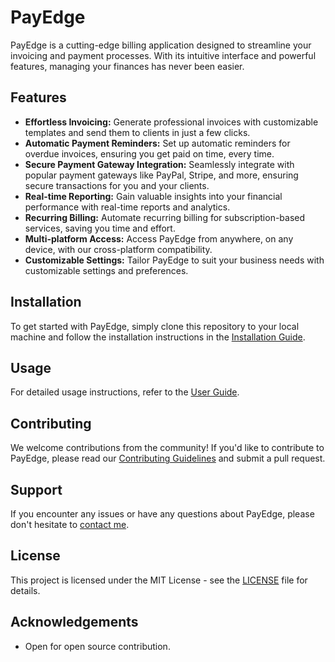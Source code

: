 # PayEdge


PayEdge is a cutting-edge billing application designed to streamline your invoicing and payment processes. With its intuitive interface and powerful features, managing your finances has never been easier.

## Features

- **Effortless Invoicing:** Generate professional invoices with customizable templates and send them to clients in just a few clicks.
- **Automatic Payment Reminders:** Set up automatic reminders for overdue invoices, ensuring you get paid on time, every time.
- **Secure Payment Gateway Integration:** Seamlessly integrate with popular payment gateways like PayPal, Stripe, and more, ensuring secure transactions for you and your clients.
- **Real-time Reporting:** Gain valuable insights into your financial performance with real-time reports and analytics.
- **Recurring Billing:** Automate recurring billing for subscription-based services, saving you time and effort.
- **Multi-platform Access:** Access PayEdge from anywhere, on any device, with our cross-platform compatibility.
- **Customizable Settings:** Tailor PayEdge to suit your business needs with customizable settings and preferences.

## Installation

To get started with PayEdge, simply clone this repository to your local machine and follow the installation instructions in the [Installation Guide](docs/installation.md).

## Usage

For detailed usage instructions, refer to the [User Guide](docs/user_guide.md).

## Contributing

We welcome contributions from the community! If you'd like to contribute to PayEdge, please read our [Contributing Guidelines](CONTRIBUTING.md) and submit a pull request.

## Support

If you encounter any issues or have any questions about PayEdge, please don't hesitate to [contact me](mailto:aryanndwivedi2403@gmail.com).

## License

This project is licensed under the MIT License - see the [LICENSE](LICENSE) file for details.

## Acknowledgements

- Open for open source contribution.
